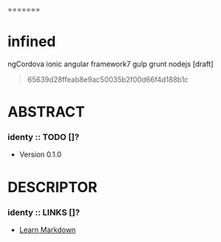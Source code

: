 =======
# infined
ngCordova ionic angular framework7 gulp grunt nodejs [draft]

> 65639d28ffeab8e9ac50035b2f00d66f4d188b1c

# ABSTRACT #

### identy :: TODO []? ###

* Version 0.1.0

# DESCRIPTOR #

### identy :: LINKS []? ###

* [Learn Markdown](https://bitbucket.org/tutorials/markdowndemo)

